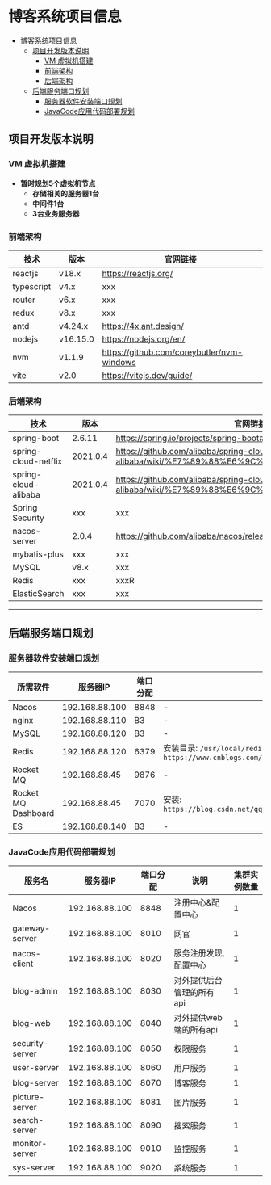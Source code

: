 # 博客系统项目信息

<!-- @import "[TOC]" {cmd="toc" depthFrom=1 depthTo=6 orderedList=false} -->

<!-- code_chunk_output -->

- [博客系统项目信息](#博客系统项目信息)
  - [项目开发版本说明](#项目开发版本说明)
    - [VM 虚拟机搭建](#vm-虚拟机搭建)
    - [前端架构](#前端架构)
    - [后端架构](#后端架构)
  - [后端服务端口规划](#后端服务端口规划)
    - [服务器软件安装端口规划](#服务器软件安装端口规划)
    - [JavaCode应用代码部署规划](#javacode应用代码部署规划)

<!-- /code_chunk_output -->

## 项目开发版本说明

### VM 虚拟机搭建

* **暂时规划5个虚拟机节点**
  * **存储相关的服务器1台**
  * **中间件1台**
  * **3台业务服务器**

### 前端架构

技术 | 版本 | 官网链接
---------|----------|---------
 reactjs | v18.x | https://reactjs.org/
 typescript | v4.x | xxx 
 router | v6.x | xxx
 redux | v8.x | xxx
 antd | v4.24.x | https://4x.ant.design/
 nodejs | v16.15.0 | https://nodejs.org/en/
 nvm | v1.1.9 | https://github.com/coreybutler/nvm-windows
 vite | v2.0 | https://vitejs.dev/guide/

### 后端架构

技术 | 版本 | 官网链接
---------|----------|---------
spring-boot | 2.6.11 | https://spring.io/projects/spring-boot#learn
spring-cloud-netflix | 2021.0.4 | https://github.com/alibaba/spring-cloud-alibaba/wiki/%E7%89%88%E6%9C%AC%E8%AF%B4%E6%98%8E
spring-cloud-alibaba | 2021.0.4 | https://github.com/alibaba/spring-cloud-alibaba/wiki/%E7%89%88%E6%9C%AC%E8%AF%B4%E6%98%8E
Spring Security | xxx | xxx
nacos-server | 2.0.4 | https://github.com/alibaba/nacos/releases/tag/2.0.4
mybatis-plus | xxx | xxx
MySQL | v8.x | xxx
Redis | xxx |xxxR
ElasticSearch | xxx | xxx

------------------------

## 后端服务端口规划

### 服务器软件安装端口规划

所需软件 | 服务器IP | 端口分配 | 说明
---------|----------|----------|---------
 Nacos | 192.168.88.100 | 8848 | -
 nginx | 192.168.88.110 | B3 | -
 MySQL | 192.168.88.120 | B3 | -
 Redis | 192.168.88.120 | 6379 | 安装目录: `/usr/local/redis`, refer-link: `https://www.cnblogs.com/jiangcong/p/15449452.html`
 Rocket MQ | 192.168.88.45 | 9876 | -
 Rocket MQ Dashboard  | 192.168.88.45 | 7070 | 安装: `https://blog.csdn.net/qq_43631716/article/details/119747200`
 ES | 192.168.88.140 | B3 | -

### JavaCode应用代码部署规划

服务名 | 服务器IP | 端口分配 | 说明 | 集群实例数量
---------|----------|----------|---------|---------
 Nacos | 192.168.88.100 | 8848 | 注册中心&配置中心 | 1
 gateway-server | 192.168.88.100 | 8010 | 网官 | 1
 nacos-client | 192.168.88.100 | 8020 | 服务注册发现, 配置中心 | 1
 blog-admin | 192.168.88.100 | 8030 | 对外提供后台管理的所有api | 1
 blog-web | 192.168.88.100 | 8040 | 对外提供web端的所有api | 1
 security-server | 192.168.88.100 | 8050 | 权限服务 | 1
 user-server | 192.168.88.100 | 8060 | 用户服务 | 1
 blog-server | 192.168.88.100 | 8070 | 博客服务 | 1
 picture-server | 192.168.88.100 | 8081 | 图片服务 | 1
 search-server | 192.168.88.100 | 8090 | 搜索服务 | 1
 monitor-server | 192.168.88.100 | 9010 | 监控服务 | 1
 sys-server | 192.168.88.100 | 9020 | 系统服务 | 1
